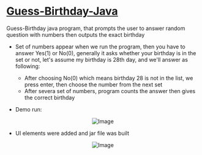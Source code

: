 # [Guess-Birthday-Java](https://en.wikipedia.org/wiki/Birthday_problem)
Guess-Birthday java program, that prompts the user to answer random question with numbers then outputs the exact birthday

- Set of numbers appear when we run the program, then you have to answer Yes(1) or No(0), generally it asks whether your birthday is in the set or not, let's assume my birthday is 28th day, and we'll answer as following:
  - After choosing No(0) which means birthday 28 is not in the list, we press enter, then choose the number from the next set
  - After severa set of numbers, program counts the answer then gives the correct birthday

- Demo run:

<p align="center">
  <img src="https://user-images.githubusercontent.com/24220136/224931659-19ac342d-7ef5-41ee-adec-13a9f0717220.png" alt="Image">
</p>

- UI elements were added and jar file was built

<p align="center">
  <img src="https://user-images.githubusercontent.com/24220136/230571387-5737279c-7261-41d8-a926-85ecab546915.png" alt="Image">
</p>
